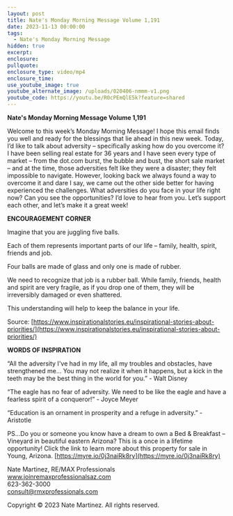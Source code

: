 ```yaml
---
layout: post
title: Nate's Monday Morning Message Volume 1,191
date: 2023-11-13 00:00:00
tags:
  - Nate's Monday Morning Message
hidden: true
excerpt:
enclosure:
pullquote:
enclosure_type: video/mp4
enclosure_time:
use_youtube_image: true
youtube_alternate_image: /uploads/020406-nmmm-v1.png
youtube_code: https://youtu.be/R0cPEmQlE5k?feature=shared
---
```

**Nate's Monday Morning Message Volume 1,191**

Welcome to this week’s Monday Morning Message! I hope this email finds you well and ready for the blessings that lie ahead in this new week. Today, I’d like to talk about adversity – specifically asking how do you overcome it? I have been selling real estate for 36 years and I have seen every type of market – from the dot.com burst, the bubble and bust, the short sale market – and at the time, those adversities felt like they were a disaster; they felt impossible to navigate. However, looking back we always found a way to overcome it and dare I say, we came out the other side better for having experienced the challenges. What adversities do you face in your life right now? Can you see the opportunities? I’d love to hear from you. Let’s support each other, and let’s make it a great week!

**ENCOURAGEMENT CORNER**&nbsp;

Imagine that you are juggling five balls.

Each of them represents important parts of our life – family, health, spirit, friends and job.

Four balls are made of glass and only one is made of rubber.

We need to recognize that job is a rubber ball. While family, friends, health and spirit are very fragile, as if you drop one of them, they will be irreversibly damaged or even shattered.

This understanding will help to keep the balance in your life.

Source: [https://www.inspirationalstories.eu/inspirational-stories-about-priorities/](https://www.inspirationalstories.eu/inspirational-stories-about-priorities/)

**WORDS OF INSPIRATION**

“All the adversity I've had in my life, all my troubles and obstacles, have strengthened me… You may not realize it when it happens, but a kick in the teeth may be the best thing in the world for you.” - Walt Disney

“The eagle has no fear of adversity. We need to be like the eagle and have a fearless spirit of a conqueror!” - Joyce Meyer

“Education is an ornament in prosperity and a refuge in adversity.” - Aristotle

PS…Do you or someone you know have a dream to own a Bed & Breakfast – Vineyard in beautiful eastern Arizona? This is a once in a lifetime opportunity! Click the link to learn more about this property for sale in Young, Arizona. [https://myre.io/0j3naiRk8ry](https://myre.io/0j3naiRk8ry)

Nate Martinez, RE/MAX Professionals<br>www.joinremaxprofessionalsaz.com<br>623-362-3000<br>consult@rmxprofessionals.com

Copyright © 2023 Nate Martinez. All rights reserved.